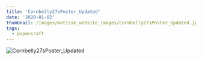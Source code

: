 ```yaml
---
title: 'Cornbelly27sPoster_Updated'
date: '2020-01-02'
thumbnail: /images/matisse_website_images/Cornbelly27sPoster_Updated.jpg
tags:
  - papercraft
---
```


![Cornbelly27sPoster_Updated](/images/matisse_website_images/Cornbelly27sPoster_Updated.jpg)
